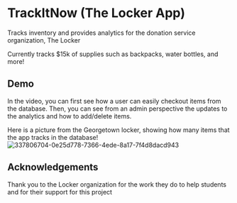 
# TrackItNow (The Locker App)

Tracks inventory and provides analytics for the donation service organization, The Locker

Currently tracks $15k of supplies such as backpacks, water bottles, and more!


## Demo

In the video, you can first see how a user can easily checkout items from the database. Then, you can see from an admin perspective the updates to the analytics and how to add/delete items.
<source src="https://github.com/user-attachments/assets/f83758c6-9143-456c-bd30-a248ab06a616" type="video/mp4">








Here is a picture from the Georgetown locker, showing how many items that the app tracks in the database!
![337806704-0e25d778-7366-4ede-8a17-7f4d8dacd943](https://github.com/user-attachments/assets/d1bc36e9-216e-40d1-8af4-ca5b0f1e2920)


## Acknowledgements

Thank you to the Locker organization for the work they do to help students and for their support for this project




